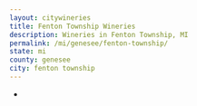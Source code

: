 ```yaml
---
layout: citywineries
title: Fenton Township Wineries
description: Wineries in Fenton Township, MI
permalink: /mi/genesee/fenton-township/
state: mi
county: genesee
city: fenton township
---
```

-
